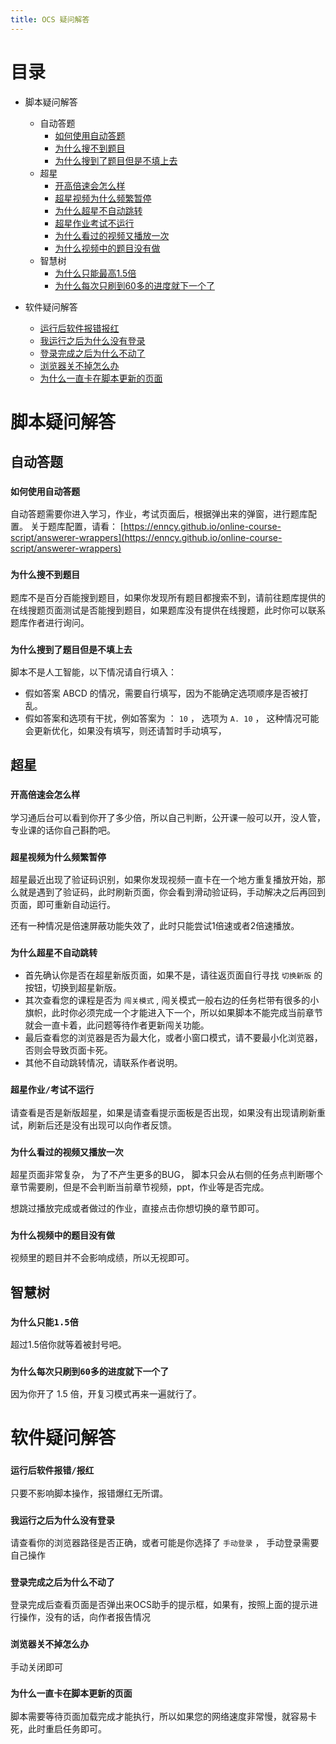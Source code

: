 ```yaml
---
title: OCS 疑问解答
---
```


# 目录

- 脚本疑问解答

    - 自动答题
        - [如何使用自动答题](#如何使用自动答题)
        - [为什么搜不到题目](#为什么搜不到题目)
        - [为什么搜到了题目但是不填上去](#为什么搜到了题目但是不填上去)
    - 超星
        - [开高倍速会怎么样](#开高倍速会怎么样)
        - [超星视频为什么频繁暂停](#超星视频为什么频繁暂停)
        - [为什么超星不自动跳转](#为什么超星不自动跳转)
        - [超星作业考试不运行](#超星作业考试不运行)
        - [为什么看过的视频又播放一次](#为什么看过的视频又播放一次)
        - [为什么视频中的题目没有做](#为什么视频中的题目没有做)
     - 智慧树
        - [为什么只能最高1.5倍](#为什么只能15倍)
        - [为什么每次只刷到60多的进度就下一个了](#为什么每次只刷到60多的进度就下一个了)

- 软件疑问解答
    - [运行后软件报错报红](#运行后软件报错报红)
    - [我运行之后为什么没有登录](#我运行之后为什么没有登录)
    - [登录完成之后为什么不动了](#登录完成之后为什么不动了)
    - [浏览器关不掉怎么办](#浏览器关不掉怎么办)
    - [为什么一直卡在脚本更新的页面](#为什么一直卡在脚本更新的页面)

# 脚本疑问解答

## 自动答题

### `如何使用自动答题`

自动答题需要你进入学习，作业，考试页面后，根据弹出来的弹窗，进行题库配置。 关于题库配置，请看： [https://enncy.github.io/online-course-script/answerer-wrappers](https://enncy.github.io/online-course-script/answerer-wrappers)


### `为什么搜不到题目`

题库不是百分百能搜到题目，如果你发现所有题目都搜索不到，请前往题库提供的在线搜题页面测试是否能搜到题目，如果题库没有提供在线搜题，此时你可以联系题库作者进行询问。

### `为什么搜到了题目但是不填上去`

脚本不是人工智能，以下情况请自行填入：
- 假如答案 ABCD 的情况，需要自行填写，因为不能确定选项顺序是否被打乱。
- 假如答案和选项有干扰，例如答案为 ： `10` ， 选项为 `A. 10` ， 这种情况可能会更新优化，如果没有填写，则还请暂时手动填写，

## 超星

### `开高倍速会怎么样`

学习通后台可以看到你开了多少倍，所以自己判断，公开课一般可以开，没人管，专业课的话你自己斟酌吧。

### `超星视频为什么频繁暂停`

超星最近出现了验证码识别，如果你发现视频一直卡在一个地方重复播放开始，那么就是遇到了验证码，此时刷新页面，你会看到滑动验证码，手动解决之后再回到页面，即可重新自动运行。

还有一种情况是倍速屏蔽功能失效了，此时只能尝试1倍速或者2倍速播放。

### `为什么超星不自动跳转`

- 首先确认你是否在超星新版页面，如果不是，请往返页面自行寻找 `切换新版` 的按钮，切换到超星新版。
- 其次查看您的课程是否为 `闯关模式` , 闯关模式一般右边的任务栏带有很多的小旗帜，此时你必须完成一个才能进入下一个，所以如果脚本不能完成当前章节就会一直卡着，此问题等待作者更新闯关功能。
- 最后查看您的浏览器是否为最大化，或者小窗口模式，请不要最小化浏览器，否则会导致页面卡死。
- 其他不自动跳转情况，请联系作者说明。

### `超星作业/考试不运行`

请查看是否是新版超星，如果是请查看提示面板是否出现，如果没有出现请刷新重试，刷新后还是没有出现可以向作者反馈。

### `为什么看过的视频又播放一次`

超星页面非常复杂， 为了不产生更多的BUG， 脚本只会从右侧的任务点判断哪个章节需要刷，但是不会判断当前章节视频，ppt，作业等是否完成。

想跳过播放完成或者做过的作业，直接点击你想切换的章节即可。

### `为什么视频中的题目没有做`


视频里的题目并不会影响成绩，所以无视即可。

## 智慧树

### `为什么只能1.5倍`

超过1.5倍你就等着被封号吧。

### `为什么每次只刷到60多的进度就下一个了`

因为你开了 1.5 倍，开复习模式再来一遍就行了。


# 软件疑问解答


### `运行后软件报错/报红`

只要不影响脚本操作，报错爆红无所谓。


### `我运行之后为什么没有登录`

请查看你的浏览器路径是否正确，或者可能是你选择了 `手动登录` ， 手动登录需要自己操作
 
### `登录完成之后为什么不动了`

登录完成后查看页面是否弹出来OCS助手的提示框，如果有，按照上面的提示进行操作，没有的话，向作者报告情况


### `浏览器关不掉怎么办`

手动关闭即可

### `为什么一直卡在脚本更新的页面`

脚本需要等待页面加载完成才能执行，所以如果您的网络速度非常慢，就容易卡死，此时重启任务即可。
